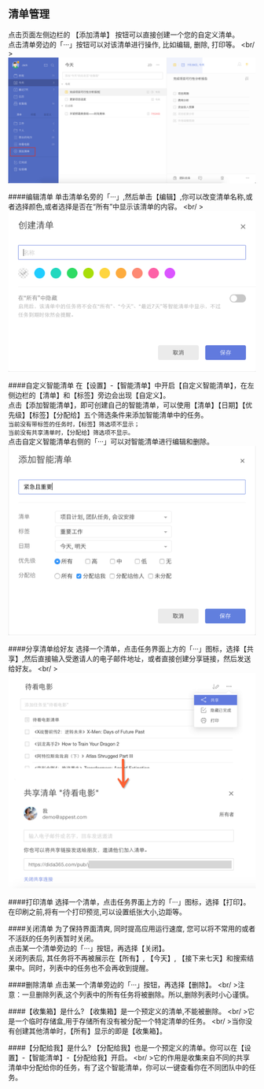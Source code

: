 ## 清单管理
点击页面左侧边栏的 【添加清单】 按钮可以直接创建一个您的自定义清单。<br />点击清单旁边的「···」按钮可以对该清单进行操作, 比如编辑, 删除, 打印等。
<br/ >![](创建清单.png)

####编辑清单
单击清单名旁的「···」,然后单击【编辑】,你可以改变清单名称,或者选择颜色,或者选择是否在“所有”中显示该清单的内容。
<br/ >![](../images/images_web2.0/listedit.png)


####自定义智能清单
在【设置】-【智能清单】中开启【自定义智能清单】，在左侧边栏的【清单】和【标签】旁边会出现【自定义】。
<br />点击【添加智能清单】，即可创建自己的智能清单，可以使用【清单】【日期】【优先级】【标签】【分配给】五个筛选条件来添加智能清单中的任务。
<br>`当前没有带标签的任务时，【标签】筛选项不显示；` 
<br>`当前没有共享清单时，【分配给】筛选项不显示。` 
<br />点击自定义智能清单右侧的「···」可以对智能清单进行编辑和删除。
![](web自定义智能清单.png)

####分享清单给好友
选择一个清单，点击任务界面上方的「···」图标，选择【共享】,然后直接输入受邀请人的电子邮件地址，或者直接创建分享链接，然后发送给好友。
<br/ >![](../images/images_web2.0/share.png)


####打印清单
选择一个清单，点击任务界面上方的「···」图标，选择【打印】。在印刷之前,将有一个打印预览,可以设置纸张大小,边距等。


####关闭清单
为了保持界面清爽, 同时提高应用运行速度, 您可以将不常用的或者不活跃的任务列表暂时关闭。
<br/>点击某一个清单旁边的「···」按钮，再选择【关闭】。
<br/>关闭列表后, 其任务将不再被展示在【所有】, 【今天】, 【接下来七天】和搜索结果中。同时，列表中的任务也不会再收到提醒。

####删除清单
点击某一个清单旁边的「···」按钮，再选择【删除】。
<br/ >注意：一旦删除列表,这个列表中的所有任务将被删除。所以,删除列表时小心谨慎。

####【收集箱】是什么?
【收集箱】是一个预定义的清单,不能被删除。
<br/ >它是一个临时存储盒,用于存储所有没有被分配一个特定清单的任务。
<br/ >当你没有创建其他清单时，【所有】显示的即是【收集箱】。


####【分配给我】是什么?
【分配给我】也是一个预定义的清单。你可以在【设置】-【智能清单】-【分配给我】开启。
<br/ >它的作用是收集来自不同的共享清单中分配给你的任务，有了这个智能清单，你可以一键查看你在不同团队中的任务。


